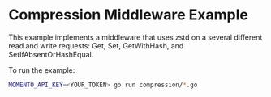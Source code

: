 # Compression Middleware Example

This example implements a middleware that uses zstd on a several different read and write requests: Get, Set, GetWithHash, and SetIfAbsentOrHashEqual.

To run the example:

```bash
MOMENTO_API_KEY=<YOUR_TOKEN> go run compression/*.go 
```